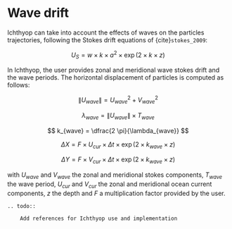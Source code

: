 # Wave drift

Ichthyop can take into account the effects of waves on the particles trajectories, following the Stokes drift equations of {cite}`stokes_2009`:

$$
U_{S} = w \times k \times a^2 \times \exp\left(2 \times k \times z\right)
$$

In Ichthyop, the user provides zonal and meridional wave stokes drift and
the wave periods. The horizontal displacement of particles is computed as follows:

$$
\|U_{wave}\| = U_{wave}^2 + V_{wave}^2
$$

$$
\lambda_{wave} =  \|U_{wave}\| \times T_{wave}
$$

$$
k_{wave} =  \dfrac{2 \pi}{\lambda_{wave}}
$$

$$
\Delta X = F \times U_{cur} \times \Delta t \times \exp\left(2 \times k_{wave} \times z\right)
$$

$$
\Delta Y = F \times V_{cur} \times \Delta t \times \exp\left(2 \times k_{wave} \times z\right)
$$

with  $U_{wave}$ and $V_{wave}$ the zonal and meridional stokes components, $T_{wave}$
the wave period, $U_{cur}$ and $V_{cur}$ the zonal and meridional ocean current components, $z$
the depth and  $F$ a multiplication factor provided by the user.

```{eval-rst}
.. todo::

    Add references for Ichthyop use and implementation
```

